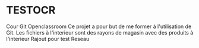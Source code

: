 # TESTOCR
Cour Git Openclassroom
Ce projet a pour but de me former à l'utilisation de Git. Les fichiers à l'interieur sont des rayons de magasin avec des produits à l'interieur
Rajout pour test Reseau
